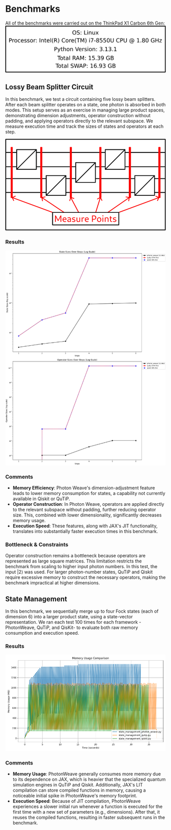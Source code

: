 # Benchmarks

All of the benchmarks were carried out on the ThinkPad X1 Carbon 6th Gen:
![Benchmark Circuit](machine_specs.png)

## Lossy Beam Splitter Circuit
In this benchmark, we test a circuit containing five lossy beam splitters. After each beam splitter operates on a state, one photon is absorbed in both modes. This setup serves as an exercise in managing large product spaces, demonstrating dimension adjustments, operator construction without padding, and applying operators directly to the relevant subspace. We measure execution time and track the sizes of states and operators at each step.

![Benchmark Circuit](lossy_circuit/circuit.png)

### Results

![Lossy Beam Splitter Circuit](lossy_circuit/lossy_circuit.png)

### Comments

- **Memory Efficiency**: Photon Weave's dimension-adjustment feature leads to lower memory consumption  for states, a capability not currently available in Qiskit or QuTiP.
- **Operator Construction**: In Photon Weave, operators are applied directly to the relevant subspace without padding, further reducing operator size. This, combined with lower dimensionality, significantly decreases memory usage.
- **Execution Speed**: These features, along with JAX's JIT functionality, translates into substantially faster execution times in this benchmark.

### Bottleneck & Constraints
Operator construction remains a bottleneck because operators are represented as large square matrices. This limitation restricts the benchmark from scaling to higher input photon numbers. In this test, the input $|2\rangle$ was used. For larger photon-number states, QuTiP and Qiskit require excessive memory to construct the necessary operators, making the benchmark impractical at higher dimensions. 

## State Management
In this benchmark, we sequentially merge up to four Fock states (each of dimension $6$) into a larger product state, using a state-vector representation. We ran each test 100 times for each framework - PhotonWeave, QuTiP, and QisKit- to evaluate both raw memory consumption and execution speed.


### Results
![State Management Benchmark](state_management/state_management.png)

### Comments
- **Memory Usage**: PhotonWeave generally consumes more memory due to its dependence on JAX, which is heavier that the specialized quantum simulation engines in QuTiP and Qiskit. Additionally, JAX's LIT compilation can store compiled functions in memory, causing a noticeable initial spike in PhotonWeave's memory footprint.
- **Execution Speed**: Because of JIT compilation, PhotonWeave experiences a slower initial run whenever a function is executed for the first time with a new set of parameters (e.g., dimensions). After that, it reuses the compiled functions, resulting in faster subsequent runs in the benchmark.

